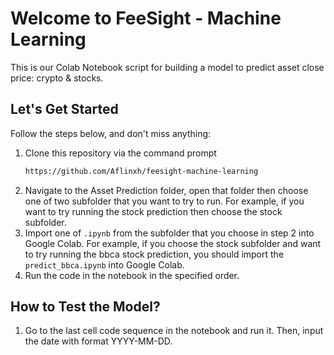 # Welcome to FeeSight - Machine Learning

This is our Colab Notebook script for building a model to predict asset close price: crypto & stocks.

## Let's Get Started

Follow the steps below, and don't miss anything:

1. Clone this repository via the command prompt
   ```sh
   https://github.com/Aflinxh/feesight-machine-learning
   ```
2. Navigate to the Asset Prediction folder, open that folder then choose one of two subfolder that you want to try to run. For example, if you want to try running the stock prediction then choose the stock subfolder. 
3. Import one of `.ipynb` from the subfolder that you choose in step 2 into Google Colab. For example, if you choose the stock subfolder and want to try running the bbca stock prediction, you should import the `predict_bbca.ipynb` into Google Colab.
4. Run the code in the notebook in the specified order.

## How to Test the Model?
1. Go to the last cell code sequence in the notebook and run it. Then, input the date with format YYYY-MM-DD. 
